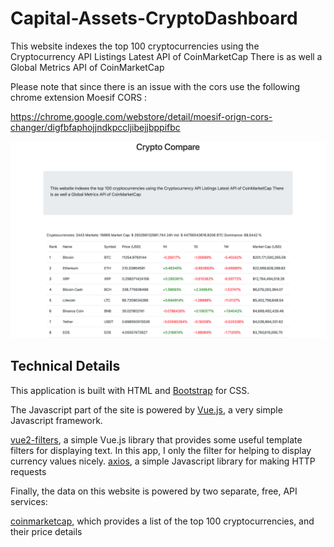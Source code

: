 # Capital-Assets-CryptoDashboard

This website indexes the top 100 cryptocurrencies using the Cryptocurrency API Listings Latest API of CoinMarketCap There is as well a Global Metrics API of CoinMarketCap

Please note that since there is an issue with the cors use the following chrome extension Moesif CORS : 

https://chrome.google.com/webstore/detail/moesif-orign-cors-changer/digfbfaphojjndkpccljibejjbppifbc

![website image][]

## Technical Details

This application is built with HTML and [Bootstrap][] for CSS.  

The Javascript part of the site is powered by [Vue.js][], a very simple
Javascript framework.

[vue2-filters][], a simple Vue.js library that provides some useful template
  filters for displaying text. In this app, I only the filter for helping to
  display currency values nicely.
[axios][], a simple Javascript library for making HTTP requests

Finally, the data on this website is powered by two separate, free, API
services:

[coinmarketcap][], which provides a list of the top 100 cryptocurrencies, and their price details
  
  
[Bootstrap]: http://getbootstrap.com/ "Twitter Bootstra"
[Vue.js]: https://vuejs.org/ "Vue.js"
[vue2-filters]: https://www.npmjs.com/package/vue2-filters "vue2-filters"
[axios]: https://github.com/mzabriskie/axios "axios"
[coinmarketcap]: https://coinmarketcap.com/api/ "coinmarketcap API"
[website image]: /application/images/image.png "Screenshot"
